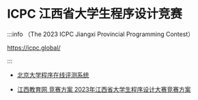 # ICPC 江西省大学生程序设计竞赛

:::info
（The 2023 ICPC Jiangxi Provincial Programming Contest）

<https://icpc.global/>

:::

- [北京大学程序在线评测系统](http://poj.org/)

- [江西教育网 竞赛方案 2023年江西省大学生程序设计大赛竞赛方案](http://jyt.jiangxi.gov.cn/art/2023/4/10/art_54544_4418732.html)
